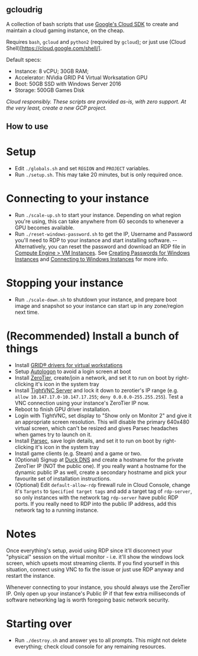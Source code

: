 gcloudrig
---------

A collection of bash scripts that use [Google's Cloud SDK](https://cloud.google.com/sdk/gcloud/) to create and maintain a cloud gaming instance, on the cheap.

Requires `bash`, `gcloud` and `python2` (required by `gcloud`); or just use (Cloud Shell)[https://cloud.google.com/shell/].

Default specs:
-  Instance: 8 vCPU; 30GB RAM; 
-  Accelerator: NVidia GRID P4 Virtual Worksatation GPU
-  Boot: 50GB SSD with Windows Server 2016
-  Storage: 500GB Games Disk

*Cloud responsibly. These scripts are provided as-is, with zero support. At the very least, create a new GCP project.*


How to use
----------

# Setup
- Edit `./globals.sh` and set `REGION` and `PROJECT` variables.
- Run `./setup.sh`.  This may take 20 minutes, but is only required once.

# Connecting to your instance
- Run `./scale-up.sh` to start your instance.  Depending on what region you're using, this can take anywhere from 60 seconds to whenever a GPU becomes available.
- Run `./reset-windows-password.sh` to get the IP, Username and Password you'll need to RDP to your instance and start installing software.
-- Alternatively, you can reset the password and download an RDP file in [Compute Engine > VM Instances](https://console.cloud.google.com/compute/instances).  See [Creating Passwords for Windows Instances](https://cloud.google.com/compute/docs/instances/windows/creating-passwords-for-windows-instances) and [Connecting to Windows Instances](https://cloud.google.com/compute/docs/instances/connecting-to-instance#windows) for more info.

# Stopping your instance
- Run `./scale-down.sh` to shutdown your instance, and prepare boot image and snapshot so your instance can start up in any zone/region next time.

# (Recommended) Install a bunch of things
- Install [GRID® drivers for virtual workstations](https://cloud.google.com/compute/docs/gpus/add-gpus#installing_gridwzxhzdk37_drivers_for_virtual_workstations)
- Setup [Autologon](https://docs.microsoft.com/en-au/sysinternals/downloads/autologon) to avoid a login screen at boot
- Install [ZeroTier](https://zerotier.com/), create/join a network, and set it to run on boot by right-clicking it's icon in the system tray
- Install [TightVNC Server](https://www.tightvnc.com/) and lock it down to zerotier's IP range (e.g. `allow 10.147.17.0-10.147.17.255`; `deny 0.0.0.0-255.255.255`).  Test a VNC connection using your instance's ZeroTier IP now.
- Reboot to finish GPU driver installation.
- Login with TightVNC, set display to "Show only on Monitor 2" and give it an appropriate screen resolution.  This will disable the primary 640x480 virtual screen, which can't be resized and gives Parsec headaches when games try to launch on it.
- Install [Parsec](https://parsecgaming.com/), save login details, and set it to run on boot by right-clicking it's icon in the system tray
- Install game clients (e.g. Steam) and a game or two.
- (Optional) Signup at [Duck DNS](https://www.duckdns.org/) and create a hostname for the private ZeroTier IP (NOT the public one).  If you really want a hostname for the dynamic public IP as well, create a secondary hostname and pick your favourite set of installation instructions.
- (Optional) Edit `default-allow-rdp` firewall rule in Cloud Console, change it's `Targets` to `Specified target tags` and add a target tag of `rdp-server`, so only instances with the network tag `rdp-server` have public RDP ports.  If you really need to RDP into the public IP address, add this network tag to a running instance.

# Notes
Once everything's setup, avoid using RDP since it'll disconnect your "physical" session on the virtual monitor - i.e. it'll show the windows lock screen, which upsets most streaming clients.  If you find yourself in this situation, connect using VNC to fix the issue or just use RDP anyway and restart the instance.

Whenever connecting to your instance, you should always use the ZeroTier IP. Only open up your instance's Public IP if that few extra milliseconds of software networking lag is worth foregoing basic network security.


# Starting over
-  Run `./destroy.sh` and answer yes to all prompts.  This might not delete everything;  check cloud console for any remaining resources.